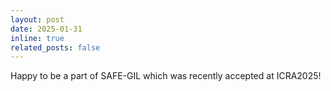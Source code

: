 ```yaml
---
layout: post
date: 2025-01-31
inline: true
related_posts: false
---
```


Happy to be a part of SAFE-GIL which was recently accepted at ICRA2025!
